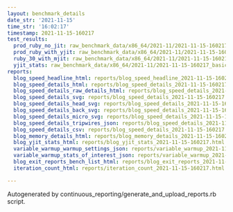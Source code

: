 ```yaml
---
layout: benchmark_details
date_str: '2021-11-15'
time_str: '16:02:17'
timestamp: 2021-11-15-160217
test_results:
  prod_ruby_no_jit: raw_benchmark_data/x86_64/2021-11/2021-11-15-160217_basic_benchmark_prod_ruby_no_jit.json
  prod_ruby_with_yjit: raw_benchmark_data/x86_64/2021-11/2021-11-15-160217_basic_benchmark_prod_ruby_with_yjit.json
  ruby_30_with_mjit: raw_benchmark_data/x86_64/2021-11/2021-11-15-160217_basic_benchmark_ruby_30_with_mjit.json
  yjit_stats: raw_benchmark_data/x86_64/2021-11/2021-11-15-160217_basic_benchmark_yjit_stats.json
reports:
  blog_speed_headline_html: reports/blog_speed_headline_2021-11-15-160217.html
  blog_speed_details_html: reports/blog_speed_details_2021-11-15-160217.html
  blog_speed_details_raw_details_html: reports/blog_speed_details_2021-11-15-160217.raw_details.html
  blog_speed_details_svg: reports/blog_speed_details_2021-11-15-160217.svg
  blog_speed_details_head_svg: reports/blog_speed_details_2021-11-15-160217.head.svg
  blog_speed_details_back_svg: reports/blog_speed_details_2021-11-15-160217.back.svg
  blog_speed_details_micro_svg: reports/blog_speed_details_2021-11-15-160217.micro.svg
  blog_speed_details_tripwires_json: reports/blog_speed_details_2021-11-15-160217.tripwires.json
  blog_speed_details_csv: reports/blog_speed_details_2021-11-15-160217.csv
  blog_memory_details_html: reports/blog_memory_details_2021-11-15-160217.html
  blog_yjit_stats_html: reports/blog_yjit_stats_2021-11-15-160217.html
  variable_warmup_warmup_settings_json: reports/variable_warmup_2021-11-15-160217.warmup_settings.json
  variable_warmup_stats_of_interest_json: reports/variable_warmup_2021-11-15-160217.stats_of_interest.json
  blog_exit_reports_bench_list_html: reports/blog_exit_reports_2021-11-15-160217.bench_list.html
  iteration_count_html: reports/iteration_count_2021-11-15-160217.html

---
```

Autogenerated by continuous_reporting/generate_and_upload_reports.rb script.
